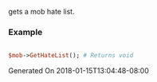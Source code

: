 gets a mob hate list.
### Example

```perl

$mob->GetHateList(); # Returns void
```


Generated On 2018-01-15T13:04:48-08:00